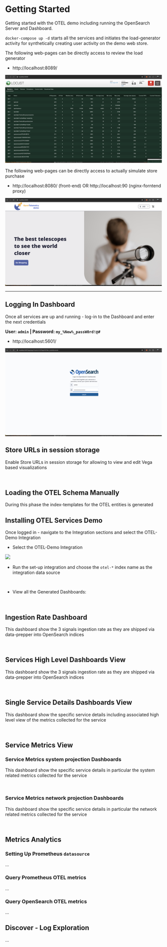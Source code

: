 # Getting Started
Getting started with the OTEL demo including running the OpenSearch Server and Dashboard.

`docker-compose up -d` starts all the services and initiates the load-generator activity for synthetically creating user activity on the demo web store.

The following web-pages can be directly access to review the load generator
 - http://localhost:8089/

![](./img/load-generator.png)

The following web-pages can be directly access to actually simulate store purchase
- http://localhost:8080/ (front-end) OR  http://localhost:90 (nginx-forntend proxy) 

![](./img/demo-app.png)


---

## Logging In Dashboard

Once all services are up and running - log-in to the Dashboard and enter the next credentials

**User: `admin`  | Password:  `my_%New%_passW0rd!@#`** 

- http://localhost:5601/

![dashboard-login.png](img%2Fdashboard-login.png)

## Store URLs in session storage
Enable Store URLs in session storage for allowing to view and edit Vega based visualizations 

![]()

## Loading the OTEL Schema Manually
During this phase the index-templates for the OTEL entities is generated  

## Installing OTEL Services Demo 

Once logged in - navigate to the Integration sections and select the OTEL-Demo Integration

- Select the OTEL-Demo Integration

![](...)

- Run the set-up integration and choose the `otel-*` index name as the integration data source

![]()

 - View all the Generated Dashboards:

![]()

## Ingestion Rate Dashboard
This dashboard show the 3 signals ingestion rate as they are shipped via data-prepper into OpenSearch indices

![]()

## Services High Level Dashboards View
This dashboard show the 3 signals ingestion rate as they are shipped via data-prepper into OpenSearch indices

![]()

## Single Service Details Dashboards View
This dashboard show the specific service details including associated high level view of the metrics collected for the service 

![]()

## Service Metrics View

### Service Metrics system projection Dashboards 
This dashboard show the specific service details in particular the system related metrics collected for the service

![]()

### Service Metrics network projection Dashboards 
This dashboard show the specific service details in particular the network related metrics collected for the service

![]()

## Metrics Analytics

### Setting Up Prometheus `datasource`
...

### Query Prometheus OTEL metrics
...

### Query OpenSearch OTEL metrics
...

## Discover - Log Exploration
...
